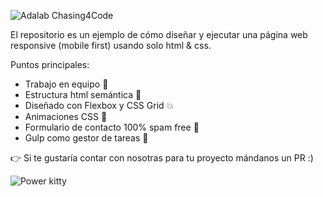 ![Adalab](http://beta.adalab.es/e-s1-chasing4code/assets/images/logo-adalab.png)
Chasing4Code
      



El repositorio es un ejemplo de cómo diseñar y ejecutar una página web responsive (mobile first) usando solo html & css.

Puntos principales:

 - Trabajo en equipo :two_women_holding_hands: 
 - Estructura html semántica :raised_hands:
 - Diseñado con Flexbox y CSS Grid :collision:
 - Animaciones CSS :rainbow:
 - Formulario de contacto 100% spam free :star2:
 - Gulp como gestor de tareas :tropical_drink:



:point_right: Si te gustaría contar con nosotras para tu proyecto mándanos un PR :)


![Power kitty](https://media.giphy.com/media/vFKqnCdLPNOKc/giphy.gif)


 
